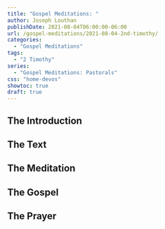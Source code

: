 ```yaml
---
title: "Gospel Meditations: "
author: Joseph Louthan
publishDate: 2021-08-04T06:00:00-06:00
url: /gospel-meditations/2021-08-04-2nd-timothy/
categories:
  - "Gospel Meditations"
tags:
  - "2 Timothy"
series:
  - "Gospel Meditations: Pastorals"
css: "home-devos"
showtoc: true
draft: true
---
```

## The Introduction

## The Text


## The Meditation


## The Gospel

## The Prayer

<div style="font-variant: small-caps;">

</div>
&nbsp;

```text

```
